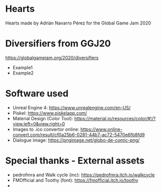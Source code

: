 # Hearts
Hearts made by Adrián Navarro Pérez for the Global Game Jam 2020

# Diversifiers from GGJ20
https://globalgamejam.org/2020/diversifiers
- Example1
- Example2

# Software used
- Unreal Engine 4: https://www.unrealengine.com/en-US/
- Piskel: https://www.piskelapp.com/
- Material Design (Color Tool): https://material.io/resources/color/#!/?view.left=0&view.right=0
- Images to .ico convertor online: https://www.online-convert.com/result/cf0a25b6-0281-44b7-ac72-5470e6fb8fd9
- Dialogue image: https://pngimage.net/globo-de-comic-png/

# Special thanks - External assets
- pedrofmra and Walk cycle (inc): https://pedrofmra.itch.io/walkcycle
- FMOfficial and Toothy (font): https://fmofficial.itch.io/toothy
- 
